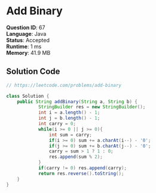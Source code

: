 # Add Binary

**Question ID**: 67  
**Language**: Java  
**Status**: Accepted  
**Runtime**: 1 ms  
**Memory**: 41.9 MB  

## Solution Code
```java
// https://leetcode.com/problems/add-binary

class Solution {
    public String addBinary(String a, String b) {
            StringBuilder res = new StringBuilder();
            int i = a.length() - 1;
            int j = b.length() - 1;
            int carry = 0;
            while(i >= 0 || j >= 0){
                int sum = carry;
                if(i >= 0) sum += a.charAt(i--) - '0';
                if(j >= 0) sum += b.charAt(j--) - '0';
                carry = sum > 1 ? 1 : 0;
                res.append(sum % 2);
            }
            if(carry != 0) res.append(carry);
            return res.reverse().toString();
    }
}
```

